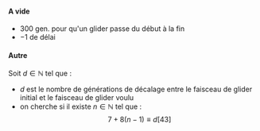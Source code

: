 #### A vide
- $300$ gen. pour qu'un glider passe du début à la fin
- $-1$ de délai

#### Autre
Soit $d \in \mathbb{N}$ tel que :
- $d$ est le nombre de générations  de décalage entre le faisceau de glider initial et le faisceau de glider voulu
- on cherche si il existe $n \in \mathbb{N}$ tel que : 
  $$7+8(n-1) \equiv d [43]$$
